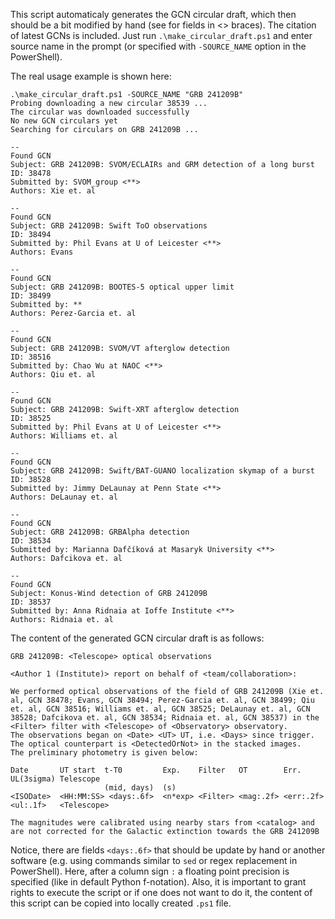 This script automaticaly generates the GCN circular draft, which then should be a bit modified by hand (see for fields in <> braces). 
The citation of latest GCNs is included. Just run `.\make_circular_draft.ps1` and enter source name in the prompt (or specified with `-SOURCE_NAME` option in the PowerShell).

The real usage example is shown here:

```text
.\make_circular_draft.ps1 -SOURCE_NAME "GRB 241209B"
Probing downloading a new circular 38539 ...
The circular was downloaded successfully
No new GCN circulars yet
Searching for circulars on GRB 241209B ...

--
Found GCN
Subject: GRB 241209B: SVOM/ECLAIRs and GRM detection of a long burst
ID: 38478
Submitted by: SVOM_group <**>
Authors: Xie et. al

--
Found GCN
Subject: GRB 241209B: Swift ToO observations
ID: 38494
Submitted by: Phil Evans at U of Leicester <**>
Authors: Evans

--
Found GCN
Subject: GRB 241209B: BOOTES-5 optical upper limit
ID: 38499
Submitted by: **
Authors: Perez-Garcia et. al

--
Found GCN
Subject: GRB 241209B: SVOM/VT afterglow detection
ID: 38516
Submitted by: Chao Wu at NAOC <**>
Authors: Qiu et. al

--
Found GCN
Subject: GRB 241209B: Swift-XRT afterglow detection
ID: 38525
Submitted by: Phil Evans at U of Leicester <**>
Authors: Williams et. al

--
Found GCN
Subject: GRB 241209B: Swift/BAT-GUANO localization skymap of a burst
ID: 38528
Submitted by: Jimmy DeLaunay at Penn State <**>
Authors: DeLaunay et. al

--
Found GCN
Subject: GRB 241209B: GRBAlpha detection
ID: 38534
Submitted by: Marianna Dafčíková at Masaryk University <**>
Authors: Dafcikova et. al

--
Found GCN
Subject: Konus-Wind detection of GRB 241209B
ID: 38537
Submitted by: Anna Ridnaia at Ioffe Institute <**>
Authors: Ridnaia et. al
```

The content of the generated GCN circular draft is as follows:

```text
GRB 241209B: <Telescope> optical observations

<Author 1 (Institute)> report on behalf of <team/collaboration>:

We performed optical observations of the field of GRB 241209B (Xie et. al, GCN 38478; Evans, GCN 38494; Perez-Garcia et. al, GCN 38499; Qiu et. al, GCN 38516; Williams et. al, GCN 38525; DeLaunay et. al, GCN 38528; Dafcikova et. al, GCN 38534; Ridnaia et. al, GCN 38537) in the <Filter> filter with <Telescope> of <Observatory> observatory. 
The observations began on <Date> <UT> UT, i.e. <Days> since trigger. 
The optical counterpart is <DetectedOrNot> in the stacked images. 
The preliminary photometry is given below:

Date       UT start  t-T0         Exp.    Filter   OT        Err.       UL(3sigma) Telescope
                     (mid, days)  (s)
<ISODate>  <HH:MM:SS> <days:.6f>  <n*exp> <Filter> <mag:.2f> <err:.2f>  <ul:.1f>   <Telescope>

The magnitudes were calibrated using nearby stars from <catalog> and are not corrected for the Galactic extinction towards the GRB 241209B
```

Notice, there are fields `<days:.6f>` that should be update by hand or another software (e.g. using commands similar to `sed` or regex replacement in PowerShell). Here, after a column sign `:` a floating point precision is specified (like in default Python f-notation).
Also, it is important to grant rights to execute the script or if one does not want to do it, the content of this script can be copied into locally created `.ps1` file.
